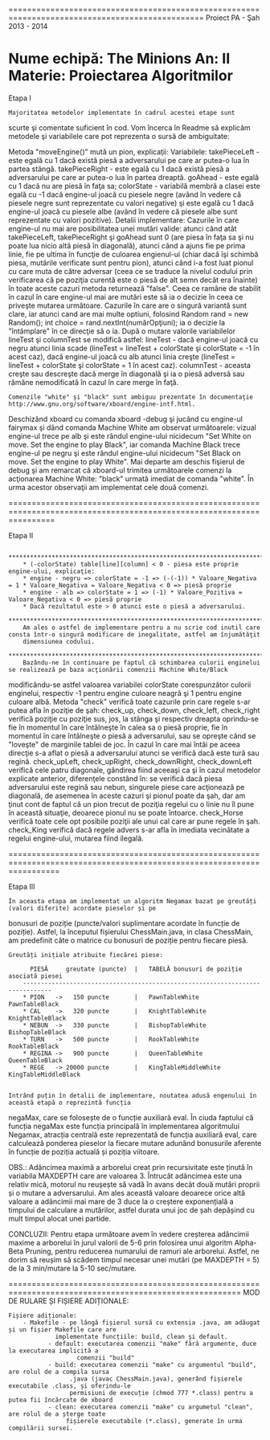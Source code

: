 ================================================================================================
		   	  Proiect PA - Şah 2013 - 2014

Nume echipă: The Minions
An: II
Materie: Proiectarea Algoritmilor
================================================================================================

Etapa I

	Majoritatea metodelor implementate în cadrul acestei etape sunt
scurte şi comentate suficient în cod. Vom încerca în Readme să explicăm
metodele şi variabilele care pot reprezenta o sursă de ambiguitate:

Metoda "moveEngine()" mută un pion, explicaţii:
	Variabilele:
		takePieceLeft - este egală cu 1 dacă există piesă a adversarului
				pe care ar putea-o lua în partea stângă.
		takePieceRight - este egală cu 1 dacă există piesă a adversarului
				 pe care ar putea-o lua în partea dreaptă.
		goAhead - este egală cu 1 dacă nu are piesă în faţa sa;
		colorState - variabilă membră a clasei este egală cu -1 dacă engine-ul
			     joacă cu piesele negre (având în vedere că piesele negre
			     sunt reprezentate cu valori negative) şi este egală cu 1
		             dacă engine-ul joacă cu piesele albe (având în vedere că 
		  	     piesele albe sunt reprezentate cu valori pozitive).
	Detalii implementare:
		Cazurile în care engine-ul nu mai are posibilitatea unei mutări valide:
		atunci când atât takePieceLeft, takePieceRight şi goAhead sunt 0 (are
		piesa în faţa sa şi nu poate lua nicio altă piesă în diagonală), atunci
		când a ajuns fie pe prima linie, fie pe ultima în funcţie de culoarea
		engienul-ui (chiar dacă îşi schimbă piesa, mutările verificate sunt pentru
		pion), atunci când i-a fost luat pionul cu care muta de către adversar (ceea
		ce se traduce la nivelul codului prin verificarea că pe poziţia curentă este
		o piesă de alt semn decât era înainte) în toate aceste cazuri metoda returnează
		"false".
		Ceea ce ramâne de stabilit în cazul în care engine-ul mai are mutări
		este să ia o decizie în ceea ce priveşte mutarea următoare. Cazurile în care
		are o singură variantă sunt clare, iar atunci cand are mai multe optiuni,
		folosind Random rand = new Random(); int choice = rand.nextInt(numărOpţiuni);
		ia o decizie la "întâmplare" în ce direcţie să o ia.
		După o mutare valorile variabilelor lineTest şi columnTest se modifică astfel:
		lineTest - dacă engine-ul joacă cu negru atunci linia scade (lineTest = lineTest + colorState
		şi colorState = -1 în acest caz), dacă engine-ul joacă cu alb atunci linia creşte
		(lineTest = lineTest + colorState şi colorState = 1 în acest caz).
		columnTest - aceasta creşte sau descreşte dacă merge în diagonală şi ia o piesă adversă
		sau rămâne nemodificată în cazul în care merge în faţă.	

	Comenzile "white" şi "black" sunt ambiguu prezentate în documentaţie http://www.gnu.org/software/xboard/engine-intf.html.
Deschizând xboard cu comanda xboard -debug şi jucând cu engine-ul fairymax şi dând comanda Machine White am observat următoarele:
vizual engine-ul trece pe alb şi este rândul engine-ului nicidecum "Set White on move. Set the engine to play Black", iar
comanda Machine Black trece engine-ul pe negru şi este rândul engine-ului nicidecum "Set Black on move. Set the engine to play White".
	Mai departe am deschis fişierul de debug şi am remarcat că xboard-ul trimitea următoarele comenzi la acţionarea Machine White: "black"
urmată imediat de comanda "white".
	În urma acestor observaţii am implementat cele două comenzi.
	
======================================================================================================================

Etapa II
		
		**************************************************************************************************************************************** 
		* (-colorState) table[line][column] < 0 - piesa este proprie engine-ului, explicaţie: 
		* engine - negru => colorState = -1 => (-(-1)) * Valoare_Negativa = 1 * Valoare_Negativa = Valoare_Negativa < 0 => piesă proprie
		* engine - alb => colorState = 1 => (-1) * Valoare_Pozitiva = Valoare_Negativa < 0 => piesă proprie
		* Dacă rezultatul este > 0 atunci este o piesă a adversarului.
		****************************************************************************************************************************************
		Am ales o astfel de implementare pentru a nu scrie cod inutil care consta într-o singură modificare de inegalitate, astfel am înjumătăţit
		dimensiunea codului.
		****************************************************************************************************************************************
		Bazându-ne în continuare pe faptul că schimbarea culorii enginelui se realizează pe baza acţionării comenzii Machine White/Black
modificându-se astfel valoarea variabilei colorState corespunzător culorii enginelui, respectiv -1 pentru engine culoare neagră şi 1
pentru engine culoare albă.
		Metoda "check" verifică toate cazurile prin care regele s-ar putea afla în poziţie de şah:
			check_up, check_down, check_left, check_right verifică poziţie cu poziţie sus, jos, la stânga şi respectiv dreapta oprindu-se
fie în momentul în care întâlneşte în calea sa o piesă proprie, fie în momentul în care întâlneşte o piesă a adversarului, sau se
opreşte când se "loveşte" de marginile tablei de joc. În cazul în care mai întâi pe aceea direcţie s-a aflat o piesă a adversarului
atunci se verifică dacă este tură sau regină.
			check_upLeft, check_upRight, check_downRight, check_downLeft verifică cele patru diagonale, gândirea fiind aceeaşi ca şi în cazul
metodelor explicate anterior, diferenţele constând în: se verifică dacă piesa adversarului este regină sau nebun, singurele piese care
acţionează pe diagonală, de asemenea în aceste cazuri şi pionul poate da şah, dar am ţinut cont de faptul că un pion trecut de poziţia
regelui cu o linie nu îl pune în această situaţie, deoarece pionul nu se poate întoarce.
			check_Horse verifică toate cele opt posibile poziţii ale unui cal care ar pune regele în şah.
			check_King verifică dacă regele advers s-ar afla în imediata vecinătate a regelui engine-ului, mutarea fiind ilegală.

=======================================================================================================================

Etapa III

	În aceasta etapa am implementat un algoritm Negamax bazat pe greutăți (valori diferite) acordate pieselor și pe
bonusuri de poziție (puncte/valori suplimentare acordate în funcție de poziție). Astfel, la începutul fișierului
ChessMain.java, in clasa ChessMain, am predefinit câte o matrice cu bonusuri de poziție pentru fiecare piesă.
	
	Greutăți inițiale atribuite fiecărei piese:
	      
	      PIESĂ     greutate (puncte)  |   TABELĂ bonusuri de poziție asociată piesei
	    ------------------------------------------------------------------------------
	    * PION   ->   150 puncte	   |   PawnTableWhite		PawnTableBlack
	    * CAL    ->   320 puncte	   |   KnightTableWhite		KnightTableBlack
	    * NEBUN  ->   330 puncte	   |   BishopTableWhite		BishopTableBlack
	    * TURN   ->   500 puncte	   |   RookTableWhite		RookTableBlack
	    * REGINA ->   900 puncte	   |   QueenTableWhite		QueenTableBlack
	    * REGE   -> 20000 puncte	   |   KingTableMiddleWhite	KingTableMiddleBlack

	    
	Intrând puțin în detalii de implementare, noutatea adusă engenului în această etapă o reprezintă funcția
negaMax, care se folosește de o funcție auxiliară eval. În ciuda faptului că funcția negaMax este funcția principală în 
implementarea algoritmului Negamax, atracția centrală este reprezentată de funcția auxiliară eval, care calculează
ponderea pieselor la fiecare mutare adunând bonusurile aferente în funcție de poziția actuală și poziția viitoare.


OBS.: Adâncimea maximă a arborelui creat prin recursivitate este ținută în variabila MAXDEPTH care are valoarea 3.
Întrucât adâncimea este una relativ mică, motorul nu reușește să vadă în avans decât două mutări proprii și o
mutare a adversarului. Am ales această valoare deoarece orice altă valoare a adâncimii mai mare de 3 duce la o creștere
exponențială a timpului de calculare a mutărilor, astfel durata unui joc de șah depășind cu mult timpul alocat
unei partide.


CONCLUZII: Pentru etapa următoare avem în vedere creșterea adâncimii maxime a arborelui în jurul valorii de 5-6 prin
folosirea unui algoritm Alpha-Beta Pruning, pentru reducerea numarului de ramuri ale arborelui. Astfel, ne dorim să
reușim să scădem timpul necesar unei mutări (pe MAXDEPTH = 5) de la 3 min/mutare la 5-10 sec/mutare.

========================================================================================================
	MOD DE RULARE ȘI FIȘIERE ADIȚIONALE:

	Fișiere adiționale:
		- Makefile - pe lângă fișierul sursă cu extensia .java, am adăugat și un fișier Makefile care are
			     implementate funcțiile: build, clean și default.
			   - default: executarea comenzii "make" fără argumente, duce la executarea implicită a
			   	       comenzii "build"
			   - build: executarea comenzii "make" cu argumentul "build", are rolul de a compila sursa
			  	     .java (javac ChessMain.java), generând fișierele executabile .class, și oferindu-le
				     permisiuni de execuție (chmod 777 *.class) pentru a putea fii încărcate de xboard
			   - clean: executarea comenzii "make" cu argumetul "clean", are rolul de a șterge toate
			   	    fișierele executabile (*.class), generate în urma compilării sursei.


